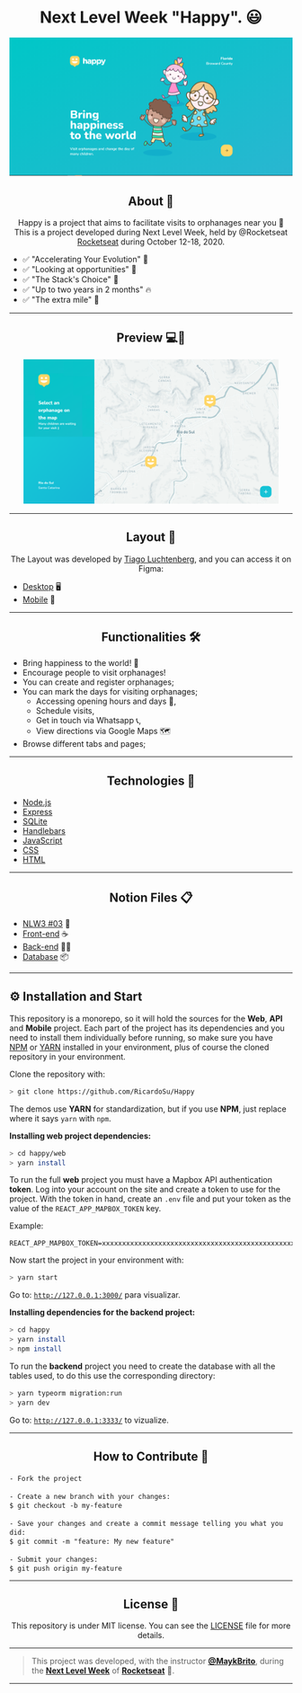 <h1 align="center">Next Level Week "Happy". 😃</h1>
<p align="center">
      <img src="https://github.com/RicardoSu/Happy/blob/main/Images/demos/Desktop/main_page.PNG" alt="Happy Logo"/>
</p>

<h2 align="center">About 📖</h2>
   
   <p align="center">
      Happy is a project that aims to facilitate visits to orphanages near you 💜 This is a project developed during Next Level Week, held by @Rocketseat <a href="https://rocketseat.com.br/">Rocketseat</a> during October 12-18, 2020.
   </p>

   - ✅ "Accelerating Your Evolution" 💪
   - ✅ "Looking at opportunities" 👀
   - ✅ "The Stack's Choice" 📌
   - ✅ "Up to two years in 2 months" 🔥
   - ✅ "The extra mile" 🚀

---

<h2 align="center">Preview 💻📱</h2>

   <p align="center">
      <img src="https://github.com/RicardoSu/Happy/blob/main/Images/demos/Desktop/second_image.PNG" width="90%" alt="Happy Demo"/>
   </p>

---

<h2 align="center">Layout 🎨</h2>

   <p align="center">
      The Layout was developed by <a href="https://instagram.com/tiagoluchtenberg">Tiago Luchtenberg</a>, and you can access it on Figma:
      
   - <a href="https://www.figma.com/file/XYb2tha1gU5M8vTwTUmjNx/Happy-Web-(Copy)?node-id=0%3A1">Desktop</a> 🖥️
   - <a href="https://www.figma.com/file/X27FfVxAgy9f5IFa7ONlph/Happy-Mobile?node-id=0%3A1">Mobile</a> 📱
   </p>

---

<h2 align="center">Functionalities 🛠️</h2>

- Bring happiness to the world! 🥳
- Encourage people to visit orphanages!
- You can create and register orphanages;
- You can mark the days for visiting orphanages;
   - Accessing opening hours and days 📅,
   - Schedule visits,
   - Get in touch via Whatsapp 📞,
   - View directions via Google Maps 🗺
- Browse different tabs and pages;

---

<h2 align="center">Technologies 🚀</h2>

- [Node.js](https://nodejs.org/en/)
- [Express](https://expressjs.com/pt-br/)
- [SQLite](https://www.sqlite.org/index.html)
- [Handlebars](https://handlebarsjs.com/)
- [JavaScript](https://www.javascript.com/)
- [CSS](https://developer.mozilla.org/pt-BR/docs/Web/CSS)
- [HTML](https://html.com/)

---

<h2 align="center">Notion Files 📋</h2>

- [NLW3 #03](https://www.notion.so/NLW-Discovery-03-628a2c1b9ac744e28fad80046b699aab) 🚀
- [Front-end](https://www.notion.so/Front-end-010548f316d04d65a0d8b72865874ed1) ☕
- [Back-end](https://www.notion.so/Back-end-ff655163e56b4927ae7a7a4e08049e64) 👨‍🍳
- [Database](https://www.notion.so/Banco-de-Dados-ba70111f89924bda94bb1016f12df8c8) 📦

---

## ⚙ Installation and Start

This repository is a monorepo, so it will hold the sources for the **Web**, **API** and **Mobile** project. Each part of the project has its dependencies and you need to install them individually before running, so make sure you have [NPM](https://www.npmjs.com/) or [YARN](https://yarnpkg.com/) installed in your environment, plus of course the cloned repository in your environment.

Clone the repository with:

```bash
> git clone https://github.com/RicardoSu/Happy
```

The demos use **YARN** for standardization, but if you use **NPM**, just replace where it says `yarn` with `npm`.

**Installing web project dependencies:**

```bash
> cd happy/web
> yarn install
```

To run the full **web** project you must have a Mapbox API authentication **token**. Log into your account on the site and create a token to use for the project. With the token in hand, create an `.env` file and put your token as the value of the `REACT_APP_MAPBOX_TOKEN` key.

Example:

```text
REACT_APP_MAPBOX_TOKEN=xxxxxxxxxxxxxxxxxxxxxxxxxxxxxxxxxxxxxxxxxxxxxxxx
```

Now start the project in your environment with:

```bash
> yarn start
```

Go to: [`http://127.0.0.1:3000/`](http://127.0.0.1:3000/) para visualizar.


**Installing dependencies for the backend project:**


```bash
> cd happy
> yarn install
> npm install
```

To run the **backend** project you need to create the database with all the tables used, to do this use the corresponding directory:

```bash
> yarn typeorm migration:run
> yarn dev
```

Go to: [`http://127.0.0.1:3333/`](http://127.0.0.1:3333/) to vizualize.

---

<h2 align="center">How to Contribute 💪</h2>

   ```
   - Fork the project 

   - Create a new branch with your changes:
   $ git checkout -b my-feature

   - Save your changes and create a commit message telling you what you did:
   $ git commit -m "feature: My new feature"

   - Submit your changes:
   $ git push origin my-feature
   ```

---

<h2 align="center">License 📝</h2>

<p align="center">
   This repository is under MIT license. You can see the <a href="https://github.com/RicardoSu/Happy/blob/main/LICENSE">LICENSE</a> file for more details.
</p>

   ---

   >This project was developed, with the instructor **[@MaykBrito](https://linkedin.com/in/maykbrito)**, during the **[Next Level Week](https://rocketseat.com.br/)** of **[Rocketseat](https://www.linkedin.com/school/rocketseat/about/)** 💜. <br> 

---


